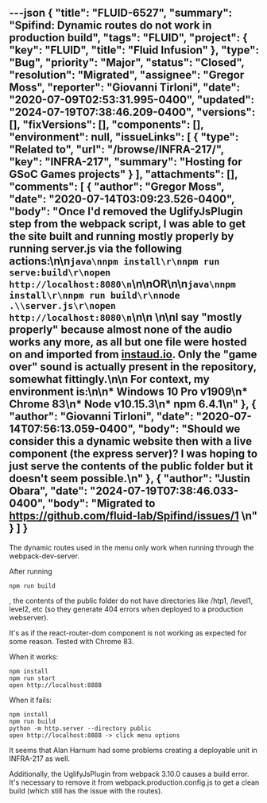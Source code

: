 ---json
{
  "title": "FLUID-6527",
  "summary": "Spifind: Dynamic routes do not work in production build",
  "tags": "FLUID",
  "project": {
    "key": "FLUID",
    "title": "Fluid Infusion"
  },
  "type": "Bug",
  "priority": "Major",
  "status": "Closed",
  "resolution": "Migrated",
  "assignee": "Gregor Moss",
  "reporter": "Giovanni Tirloni",
  "date": "2020-07-09T02:53:31.995-0400",
  "updated": "2024-07-19T07:38:46.209-0400",
  "versions": [],
  "fixVersions": [],
  "components": [],
  "environment": null,
  "issueLinks": [
    {
      "type": "Related to",
      "url": "/browse/INFRA-217/",
      "key": "INFRA-217",
      "summary": "Hosting for GSoC Games projects"
    }
  ],
  "attachments": [],
  "comments": [
    {
      "author": "Gregor Moss",
      "date": "2020-07-14T03:09:23.526-0400",
      "body": "Once I'd removed the UglifyJsPlugin step from the webpack script, I was able to get the site built and running mostly properly by running server.js via the following actions:\n\n```java\nnpm install\r\nnpm run serve:build\r\nopen http://localhost:8080\n```\n\nOR\n\n```java\nnpm install\r\nnpm run build\r\nnode .\\server.js\r\nopen http://localhost:8080\n```\n\n \n\nI say \"mostly properly\" because almost none of the audio works any more, as all but one file were hosted on and imported from [instaud.io](https://instaud.io/). Only the \"game over\" sound is actually present in the repository, somewhat fittingly.\n\n For context, my environment is:\n\n* Windows 10 Pro v1909\n* Chrome 83\n* Node v10.15.3\n* npm 6.4.1\n"
    },
    {
      "author": "Giovanni Tirloni",
      "date": "2020-07-14T07:56:13.059-0400",
      "body": "Should we consider this a dynamic website then with a live component (the express server)? I was hoping to just serve the contents of the public folder but it doesn't seem possible.\n"
    },
    {
      "author": "Justin Obara",
      "date": "2024-07-19T07:38:46.033-0400",
      "body": "Migrated to <https://github.com/fluid-lab/Spifind/issues/1>&#x20;\n"
    }
  ]
}
---
The dynamic routes used in the menu only work when running through the webpack-dev-server.

After running&#x20;

```
npm run build
```

, the contents of the public folder do not have directories like /htp1, /level1, level2, etc (so they generate 404 errors when deployed to a production webserver).

It's as if the react-router-dom component is not working as expected for some reason. Tested with Chrome 83.

When it works:

```
npm install
npm run start
open http://localhost:8888
```

When it fails:

```
npm install
npm run build
python -m http.server --directory public
open http://localhost:8888 -> click menu options
```

It seems that Alan Harnum had some problems creating a deployable unit in INFRA-217 as well.

Additionally, the UglifyJsPlugin from webpack 3.10.0 causes a build error. It's necessary to remove it from webpack.production.config.js to get a clean build (which still has the issue with the routes).

        